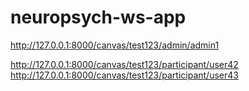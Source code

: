 # neuropsych-ws-app
 
http://127.0.0.1:8000/canvas/test123/admin/admin1

http://127.0.0.1:8000/canvas/test123/participant/user42
http://127.0.0.1:8000/canvas/test123/participant/user43
